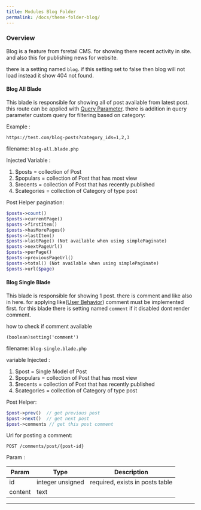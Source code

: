 ```yaml
---
title: Modules Blog Folder
permalink: /docs/theme-folder-blog/
---
```


### Overview <a name="blog"></a>

Blog is a feature from fsretail CMS. for showing there recent activity in site. and also this for publishing news for website.

there is a setting named `blog`. if this setting set to false then blog will not load instead it show 404 not found.

#### Blog All Blade <a name="blogall"></a>

This blade is responsible for showing all of post available from latest post. this route can be applied with [Query Parameter](http://docs.apiato.io/features/query-parameters/). there is addition in query parameter custom query for filtering based on category:

Example :
```
https://test.com/blog-posts?category_ids=1,2,3
```
filename: `blog-all.blade.php`

Injected Variable :
1. $posts = collection of Post
2. $populars = collection of Post that has most view
3. $recents = collection of Post that has recently published
4. $categories = collection of Category of type post

Post Helper pagination:
```php
$posts->count()
$posts->currentPage()
$posts->firstItem()
$posts->hasMorePages()
$posts->lastItem()
$posts->lastPage() (Not available when using simplePaginate)
$posts->nextPageUrl()
$posts->perPage()
$posts->previousPageUrl()
$posts->total() (Not available when using simplePaginate)
$posts->url($page)
```

#### Blog Single Blade <a name="blogsingle"></a>

This blade is responsible for showing 1 post. there is comment and like also in here.
for applying like([User Behavior](#behavior)) comment must be implemented first.
for this blade there is setting named `comment` if it disabled dont render comment.

how to check if comment available
```
(boolean)setting('comment')
```

filename: `blog-single.blade.php`

variable Injected :
1. $post = Single Model of Post
2. $populars = collection of Post that has most view
3. $recents = collection of Post that has recently published
4. $categories = collection of Category of type post

Post Helper:
```php
$post->prev()  // get previous post
$post->next()  // get next post
$post->comments // get this post comment
```

Url for posting a comment:
```
POST /comments/post/{post-id}
```
Param :

|Param|Type|Description|
|---|---|---|
|id | integer unsigned| required, exists in posts table|
|content|text||

----